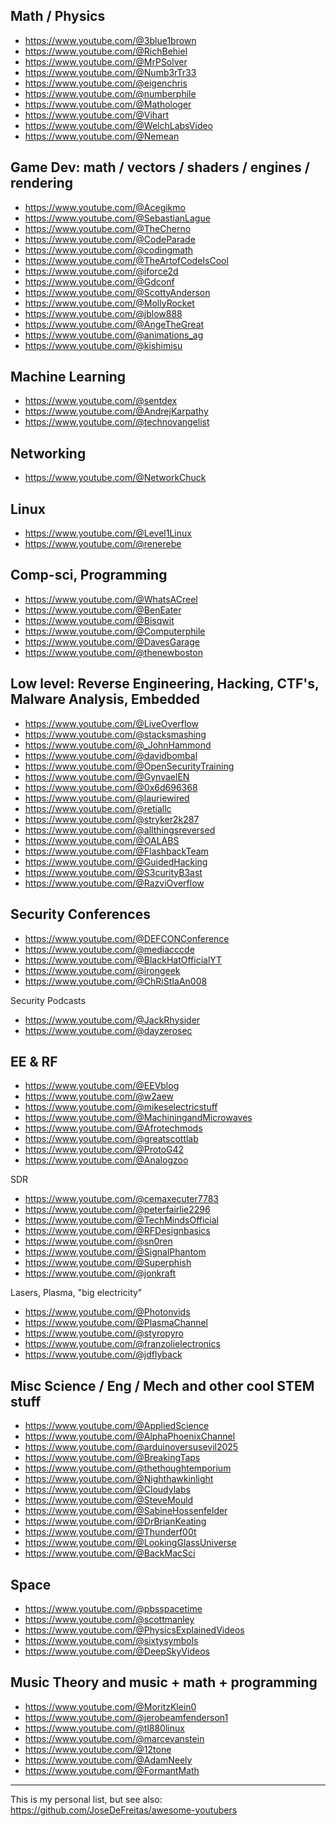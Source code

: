 
Math / Physics
---
* https://www.youtube.com/@3blue1brown
* https://www.youtube.com/@RichBehiel
* https://www.youtube.com/@MrPSolver
* https://www.youtube.com/@Numb3rTr33
* https://www.youtube.com/@eigenchris
* https://www.youtube.com/@numberphile
* https://www.youtube.com/@Mathologer
* https://www.youtube.com/@Vihart
* https://www.youtube.com/@WelchLabsVideo
* https://www.youtube.com/@Nemean


Game Dev: math / vectors / shaders / engines / rendering
---
* https://www.youtube.com/@Acegikmo
* https://www.youtube.com/@SebastianLague
* https://www.youtube.com/@TheCherno
* https://www.youtube.com/@CodeParade
* https://www.youtube.com/@codingmath
* https://www.youtube.com/@TheArtofCodeIsCool
* https://www.youtube.com/@iforce2d
* https://www.youtube.com/@Gdconf
* https://www.youtube.com/@ScottyAnderson
* https://www.youtube.com/@MollyRocket
* https://www.youtube.com/@jblow888
* https://www.youtube.com/@AngeTheGreat
* https://www.youtube.com/@animations_ag
* https://www.youtube.com/@kishimisu


Machine Learning
---
* https://www.youtube.com/@sentdex
* https://www.youtube.com/@AndrejKarpathy
* https://www.youtube.com/@technovangelist


Networking
---
* https://www.youtube.com/@NetworkChuck


Linux
---
* https://www.youtube.com/@Level1Linux
* https://www.youtube.com/@renerebe


Comp-sci, Programming
---
* https://www.youtube.com/@WhatsACreel
* https://www.youtube.com/@BenEater
* https://www.youtube.com/@Bisqwit
* https://www.youtube.com/@Computerphile
* https://www.youtube.com/@DavesGarage
* https://www.youtube.com/@thenewboston


Low level: Reverse Engineering, Hacking, CTF's, Malware Analysis, Embedded
---
* https://www.youtube.com/@LiveOverflow
* https://www.youtube.com/@stacksmashing
* https://www.youtube.com/@_JohnHammond
* https://www.youtube.com/@davidbombal
* https://www.youtube.com/@OpenSecurityTraining
* https://www.youtube.com/@GynvaelEN
* https://www.youtube.com/@0x6d696368
* https://www.youtube.com/@lauriewired
* https://www.youtube.com/@retiallc
* https://www.youtube.com/@stryker2k287
* https://www.youtube.com/@allthingsreversed
* https://www.youtube.com/@OALABS
* https://www.youtube.com/@FlashbackTeam
* https://www.youtube.com/@GuidedHacking
* https://www.youtube.com/@S3curityB3ast
* https://www.youtube.com/@RazviOverflow


Security Conferences
---
* https://www.youtube.com/@DEFCONConference
* https://www.youtube.com/@mediacccde
* https://www.youtube.com/@BlackHatOfficialYT
* https://www.youtube.com/@irongeek
* https://www.youtube.com/@ChRiStIaAn008

Security Podcasts
* https://www.youtube.com/@JackRhysider
* https://www.youtube.com/@dayzerosec


EE & RF
---
* https://www.youtube.com/@EEVblog
* https://www.youtube.com/@w2aew
* https://www.youtube.com/@mikeselectricstuff
* https://www.youtube.com/@MachiningandMicrowaves
* https://www.youtube.com/@Afrotechmods
* https://www.youtube.com/@greatscottlab
* https://www.youtube.com/@ProtoG42
* https://www.youtube.com/@Analogzoo

SDR
* https://www.youtube.com/@cemaxecuter7783
* https://www.youtube.com/@peterfairlie2296
* https://www.youtube.com/@TechMindsOfficial
* https://www.youtube.com/@RFDesignbasics
* https://www.youtube.com/@sn0ren
* https://www.youtube.com/@SignalPhantom
* https://www.youtube.com/@Superphish
* https://www.youtube.com/@jonkraft

Lasers, Plasma, "big electricity"
* https://www.youtube.com/@Photonvids
* https://www.youtube.com/@PlasmaChannel
* https://www.youtube.com/@styropyro
* https://www.youtube.com/@franzolielectronics
* https://www.youtube.com/@jdflyback


Misc Science / Eng / Mech and other cool STEM stuff
---
* https://www.youtube.com/@AppliedScience
* https://www.youtube.com/@AlphaPhoenixChannel
* https://www.youtube.com/@arduinoversusevil2025
* https://www.youtube.com/@BreakingTaps
* https://www.youtube.com/@thethoughtemporium
* https://www.youtube.com/@Nighthawkinlight
* https://www.youtube.com/@Cloudylabs
* https://www.youtube.com/@SteveMould
* https://www.youtube.com/@SabineHossenfelder
* https://www.youtube.com/@DrBrianKeating
* https://www.youtube.com/@Thunderf00t
* https://www.youtube.com/@LookingGlassUniverse
* https://www.youtube.com/@BackMacSci


Space
---
* https://www.youtube.com/@pbsspacetime
* https://www.youtube.com/@scottmanley
* https://www.youtube.com/@PhysicsExplainedVideos
* https://www.youtube.com/@sixtysymbols
* https://www.youtube.com/@DeepSkyVideos


Music Theory and music + math + programming
---
* https://www.youtube.com/@MoritzKlein0
* https://www.youtube.com/@jerobeamfenderson1
* https://www.youtube.com/@tl880linux
* https://www.youtube.com/@marcevanstein
* https://www.youtube.com/@12tone
* https://www.youtube.com/@AdamNeely
* https://www.youtube.com/@FormantMath


---
This is my personal list, but see also: https://github.com/JoseDeFreitas/awesome-youtubers
